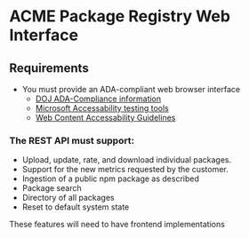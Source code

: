 # ACME Package Registry Web Interface

## Requirements
- You must provide an ADA-compliant web browser interface
  - [DOJ ADA-Compliance information](https://www.ada.gov/resources/web-guidance/)
  - [Microsoft Accessability testing tools](https://learn.microsoft.com/en-us/windows/apps/design/accessibility/accessibility-testing#accessibility-testing-tools)
  - [Web Content Accessability Guidelines](https://www.w3.org/TR/WCAG21/)

### The REST API must support:
- Upload, update, rate, and download individual packages.
-	Support for the new metrics requested by the customer.
-	Ingestion of a public npm package as described
-	Package search
-	Directory of all packages
-	Reset to default system state

These features will need to have frontend implementations

